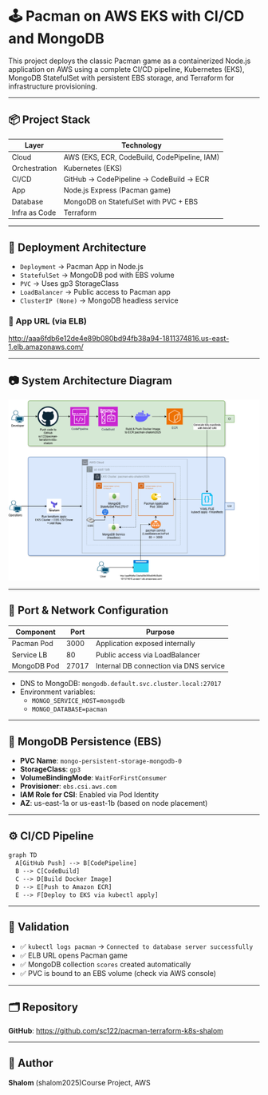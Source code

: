 # 🕹️ Pacman on AWS EKS with CI/CD and MongoDB

This project deploys the classic Pacman game as a containerized Node.js application on AWS using a complete CI/CD pipeline, Kubernetes (EKS), MongoDB StatefulSet with persistent EBS storage, and Terraform for infrastructure provisioning.

---

## 📦 Project Stack

| Layer         | Technology                                    |
|--------------|-----------------------------------------------|
| Cloud        | AWS (EKS, ECR, CodeBuild, CodePipeline, IAM) |
| Orchestration| Kubernetes (EKS)                              |
| CI/CD        | GitHub → CodePipeline → CodeBuild → ECR       |
| App          | Node.js Express (Pacman game)                 |
| Database     | MongoDB on StatefulSet with PVC + EBS         |
| Infra as Code| Terraform                                     |

---

## 🚀 Deployment Architecture

- `Deployment` → Pacman App in Node.js
- `StatefulSet` → MongoDB pod with EBS volume
- `PVC` → Uses gp3 StorageClass
- `LoadBalancer` → Public access to Pacman app
- `ClusterIP (None)` → MongoDB headless service

### 🔗 App URL (via ELB)

http://aaa6fdb6e12de4e89b080bd94fb38a94-1811374816.us-east-1.elb.amazonaws.com/

---

## 📷 System Architecture Diagram

![Pacman Architecture](./Architecture.drawio.png)

---

## 🔌 Port & Network Configuration

| Component      | Port  | Purpose                                 |
|----------------|-------|-----------------------------------------|
| Pacman Pod     | 3000  | Application exposed internally          |
| Service LB     | 80    | Public access via LoadBalancer          |
| MongoDB Pod    | 27017 | Internal DB connection via DNS service  |

- DNS to MongoDB: `mongodb.default.svc.cluster.local:27017`
- Environment variables:
  - `MONGO_SERVICE_HOST=mongodb`
  - `MONGO_DATABASE=pacman`

---

## 💾 MongoDB Persistence (EBS)

- **PVC Name**: `mongo-persistent-storage-mongodb-0`
- **StorageClass**: `gp3`
- **VolumeBindingMode**: `WaitForFirstConsumer`
- **Provisioner**: `ebs.csi.aws.com`
- **IAM Role for CSI**: Enabled via Pod Identity
- **AZ**: us-east-1a or us-east-1b (based on node placement)

---

## ⚙️ CI/CD Pipeline

```mermaid
graph TD
  A[GitHub Push] --> B[CodePipeline]
  B --> C[CodeBuild]
  C --> D[Build Docker Image]
  D --> E[Push to Amazon ECR]
  E --> F[Deploy to EKS via kubectl apply]
```

---

## 🧪 Validation

- ✅ `kubectl logs pacman` → `Connected to database server successfully`
- ✅ ELB URL opens Pacman game
- ✅ MongoDB collection `scores` created automatically
- ✅ PVC is bound to an EBS volume (check via AWS console)

---

## 🗂️ Repository

**GitHub**: https://github.com/sc122/pacman-terraform-k8s-shalom

---

## 👤 Author

**Shalom** (shalom2025)Course Project, AWS

